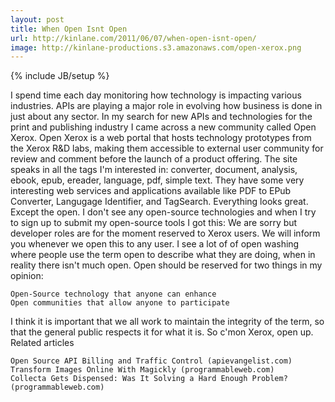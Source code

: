 ```yaml
---
layout: post
title: When Open Isnt Open
url: http://kinlane.com/2011/06/07/when-open-isnt-open/
image: http://kinlane-productions.s3.amazonaws.com/open-xerox.png
---
```

{% include JB/setup %}
I spend time each day monitoring how technology is impacting various industries.   APIs are playing a major role in evolving how business is done in just about any sector.  In my search for new APIs and technologies for the print and publishing industry I came across a new community called Open Xerox.
Open Xerox is a web portal that hosts technology prototypes from the Xerox R&amp;D labs, making them accessible to external user community for review and comment before the launch of a product offering.
The site speaks in all the tags I'm interested in: converter, document, analysis, ebook, epub, ereader, language, pdf, simple text.
They have some very interesting web services and applications available like PDF to EPub Converter, Langugage Identifier, and TagSearch.
Everything looks great.  Except the open.  I don't see any open-source technologies and when I try to sign up to submit my open-source tools I got this:
We are sorry but developer roles are for the moment reserved to Xerox users. We will inform you whenever we open this to any user.
I see a lot of of open washing where people use the term open to describe what they are doing, when in reality there isn't much open.
Open should be reserved for two things in my opinion:

	Open-Source technology that anyone can enhance
	Open communities that allow anyone to participate

I think it is important that we all work to maintain the integrity of the term, so that the general public respects it for what it is.  So c'mon Xerox, open up.
Related articles

	Open Source API Billing and Traffic Control (apievangelist.com)
	Transform Images Online With Magickly (programmableweb.com)
	Collecta Gets Dispensed: Was It Solving a Hard Enough Problem? (programmableweb.com)

